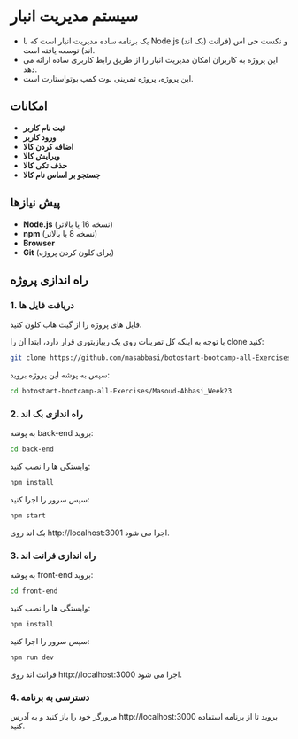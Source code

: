 # سیستم مدیریت انبار

- یک برنامه ساده مدیریت انبار است که با Node.js (بک اند) و نکست جی اس (فرانت اند) توسعه یافته است.
- این پروژه به کاربران امکان مدیریت انبار را از طریق رابط کاربری ساده ارائه می دهد.
- این پروژه، پروژه تمرینی بوت کمپ بوتواستارت است.

## امکانات
- **ثبت نام کاربر**
- **ورود کاربر**
- **اضافه کردن کالا**
- **ویرایش کالا**
- **حذف تکی کالا**
- **جستجو بر اساس نام کالا**

## پیش نیازها
- **Node.js** (نسخه 16 یا بالاتر)
- **npm** (نسخه 8 یا بالاتر)
- **Browser**
- **Git** (برای کلون کردن پروژه)

## راه‌ اندازی پروژه

### 1. دریافت فایل ها
فایل های پروژه را از گیت هاب کلون کنید.

با توجه به اینکه کل تمرینات روی یک ریپازیتوری قرار دارد، ابتدا آن را clone کنید:
```bash
git clone https://github.com/masabbasi/botostart-bootcamp-all-Exercises.git
```
سپس به پوشه این پروژه بروید:
```bash
cd botostart-bootcamp-all-Exercises/Masoud-Abbasi_Week23
```
### 2. راه اندازی بک اند
به پوشه back-end بروید:
```bash
cd back-end
```
وابستگی ها را نصب کنید:
```bash
npm install
```
سپس سرور را اجرا کنید:
```bash
npm start
```
بک اند روی http://localhost:3001 اجرا می شود.

### 3. راه اندازی فرانت اند
به پوشه front-end بروید:
```bash
cd front-end
```
وابستگی ها را نصب کنید:
```bash
npm install
```
سپس سرور را اجرا کنید:
```bash
npm run dev
```
فرانت اند روی http://localhost:3000 اجرا می شود.

### 4. دسترسی به برنامه
مرورگر خود را باز کنید و به آدرس http://localhost:3000 بروید تا از برنامه استفاده کنید.
